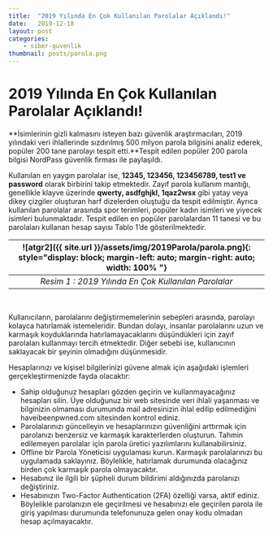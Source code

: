 ```yaml
---
title:  "2019 Yılında En Çok Kullanılan Parolalar Açıklandı!"
date:   2019-12-18
layout: post
categories: 
    - siber-guvenlik
thumbnail: posts/parola.png
---
```


# 2019 Yılında En Çok Kullanılan Parolalar Açıklandı!

**İsimlerinin gizli kalmasını isteyen bazı güvenlik araştırmacıları, 2019 yılındaki veri ihlallerinde sızdırılmış 500 milyon parola bilgisini analiz ederek, popüler 200 tane parolayı tespit etti.**Tespit edilen popüler 200 parola bilgisi NordPass güvenlik firması ile paylaşıldı. 

Kullanılan en yaygın parolalar ise, **12345, 123456, 123456789, test1 ve password** olarak birbirini takip etmektedir. Zayıf parola kullanım mantığı, genellikle klayve üzerinde **qwerty, asdfghjkl, 1qaz2wsx** gibi yatay veya dikey çizgiler oluşturan harf dizelerden oluştuğu da tespit edilmiştir. Ayrıca kullanılan parolalar arasında spor terimleri, popüler kadın isimleri ve yiyecek isimleri bulunmaktadır. Tespit edilen en popüler parolalardan 11 tanesi ve bu parolaları kullanan hesap sayısı Tablo 1’de gösterilmektedir.

| ![atgr2]({{ site.url }}/assets/img/2019Parola/parola.png){: style="display: block; margin-left: auto; margin-right: auto; width: 100% "} |
|:--:|
| *Resim 1 : 2019 Yılında En Çok Kullanılan Parolalar* |

<br/>

Kullanıcıların, parolalarını değiştirmemelerinin sebepleri arasında, parolayı kolayca hatırlamak istemeleridir. Bundan dolayı, insanlar parolalarını uzun ve karmaşık koyduklarında hatırlamayacaklarını düşündükleri için zayıf parolaları kullanmayı tercih etmektedir. Diğer sebebi ise, kullanıcının saklayacak bir şeyinin olmadığını düşünmesidir. 

Hesaplarınızı ve kişisel bilgilerinizi güvene almak için aşağıdaki işlemleri gerçekleştirmenizde fayda olacaktır:
-	Sahip olduğunuz hesapları gözden geçirin ve kullanmayacağınız hesapları silin. Üye olduğunuz bir web sitesinde veri ihlali yaşanması ve bilginizin olmaması durumunda mail adresinizin ihlal edilip edilmediğini haveibeenpwned.com sitesinden kontrol ediniz.
-	Parolalarınızı güncelleyin ve hesaplarınızın güvenliğini arttırmak için parolanızı benzersiz ve karmaşık karakterlerden oluşturun. Tahmin edilemeyen parolalar için parola üretici yazılımlarını kullanabilirsiniz.
-	Offline bir Parola Yöneticisi uygulaması kurun. Karmaşık parolalarınızı bu uygulamada saklayınız. Böylelikle, hatırlamak durumunda olacağınız birden çok karmaşık parola olmayacaktır.
-	Hesabınız ile ilgili bir şüpheli durum bildirimi aldığınızda parolanızı değiştiriniz.
-	Hesabınızın Two-Factor Authentication (2FA) özelliği varsa, aktif ediniz. Böylelikle parolanızın ele geçirilmesi ve hesabınızı ele geçirilen parola ile giriş yapılması durumunda telefonunuza gelen onay kodu olmadan hesap açılmayacaktır.

